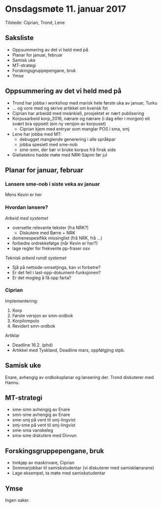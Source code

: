 # Onsdagsmøte 11. januar 2017

Tilstede: Ciprian, Trond, Lene

##  Saksliste
* Oppsummering av det vi held med på
* Planar for januar, februar
* Samisk uke
* MT-strategi
* Forskingsgruppepengane, bruk
* Ymse

##  Oppsummering av det vi held med på

* Trond har jobba i workshop med marisk hele første uka av januar, Turku
* ... og vore med og skrive artikkel om kvensk fst
* Ciprian har arbeidd med meänkieli, prosjektet er nært publisering
* Korpusarbeid korp_2016, nærare og nærare  (i dag eller i morgon)
  eit svært bra oppsett (ein ny versjon av korpuset)
    - Ciprian kjem med entryar som manglar POS i sma, smj
* Lene har jobba med MT:
    - debugget manglende generering i alle språkpar
    - jobba spesielt med sme-nob
    - sme-smn, der bør vi bruke korpus frå finsk side
* Giellatekno hadde møte med NRK-Sápmi før jul

##  Planar for januar, februar

### Lansere sme-nob i siste veka av januar

Mens Kevin er her

### Hvordan lansere?

*Arbeid med systemet*

* oversette relevante tekster (fra NRK?)
    - Diskutere med Børre + NRK
* domenespesifikk missinglist (frå NRK, frå ...)
* forbedre ordrekkefølge (når Kevin er her?)
* lage regler for frekvente pp-fraser osv

*Teknisk arbeid rundt systemet*

* Sjå på nettside-omsetjinga, kan vi forbetre?
* Er det feil i last-opp-dokument-funksjonen?
* Er det mogleg å få opp farta?

### Ciprian

Implementering:

1. Korp
1. Første versjon av smn-ordbok
1. Korpilompolo
1. Revidert smn-ordbok

Artiklar

* Deadline 16.2. (phd)
* Artikkel med Tyskland, Deadline mars, oppfølgjing stpb.

##  Samisk uke

Enare, avhengig av ordboksplanar og lansering der.
Trond diskuterer med Hannu.

## MT-strategi

* sme-smn avhengig av Enare
* smn-sme avhengig av Enare
* sme-smj på vent til smj-lingvist
* smj-sme på vent til smj-lingvist
* sme-sma vanskeleg
* sma-sme diskutere med Divvun

##  Forskingsgruppepengane, bruk

* Innkjøp av maskinvare, Ciprian
* Sommarjobbar til samiskstudentar (vi diskuterer med samisklærarane)
* Lage eksempel, ta møte med samiskstudentar

##  Ymse

Ingen saker.

